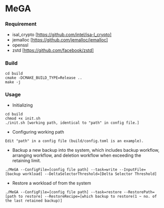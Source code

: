 # MeGA

### Requirement

+ isal_crypto [https://github.com/intel/isa-l_crypto]
+ jemalloc [https://github.com/jemalloc/jemalloc]
+ openssl
+ zstd [https://github.com/facebook/zstd]

### Build

```
cd build
cmake -DCMAKE_BUILD_TYPE=Release ..
make -j
``` 

### Usage

+ Initializing

```
cd build
chmod +x init.sh
./init.sh [working path, identical to "path" in config file.]
```

+ Configuring working path

```
Edit "path" in a config file (build/config.toml is an example).
```

+ Backup a new backup into the system, which includes backup workflow, arranging workflow, and deletion workflow when
  exceeding the retaining limit.

```
./MeGA --ConfigFile=[config file path] --task=write --InputFile=[backup workload] --DeltaSelectorThreshold=[Delta Selector Threshold]
```

+ Restore a workload of from the system

```
./MeGA --ConfigFile=[config file path] --task=restore --RestorePath=[path to restore] --RestoreRecipe=[which backup to restore(1 ~ no. of the last retained backup)]
```  
